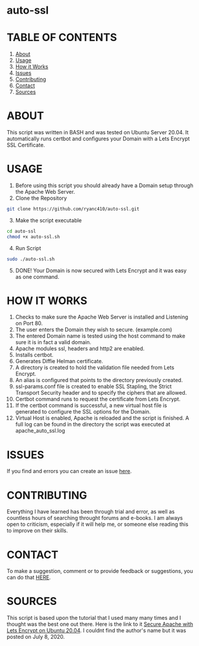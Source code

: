 # **auto-ssl**


# TABLE OF CONTENTS
1. [About](https://github.com/ryanc410/auto-ssl/#about)
2. [Usage](https://github.com/ryanc410/auto-ssl/#usage)
3. [How it Works](https://github.com/ryanc410/auto-ssl/#how-it-works)
4. [Issues](https://github.com/ryanc410/auto-ssl/#issues)
5. [Contributing](https://github.com/ryanc410/auto-ssl/#contributing)
6. [Contact](https://github.com/ryanc410/auto-ssl/#contact)
7. [Sources](https://github.com/ryanc410/auto-ssl/#sources)


# ABOUT
This script was written in BASH and was tested on Ubuntu Server 20.04. It automatically runs certbot and configures your Domain with a Lets Encrypt SSL Certificate.


# USAGE
1. Before using this script you should already have a Domain setup through the Apache Web Server.
2. Clone the Repository
````bash
git clone https://github.com/ryanc410/auto-ssl.git
````
3. Make the script executable
````bash
cd auto-ssl
chmod +x auto-ssl.sh
````
4. Run Script
````bash
sudo ./auto-ssl.sh
````
5. DONE! Your Domain is now secured with Lets Encrypt and it was easy as one command.


# HOW IT WORKS
1. Checks to make sure the Apache Web Server is installed and Listening on Port 80.
2. The user enters the Domain they wish to secure. (example.com)
3. The entered Domain name is tested using the host command to make sure it is in fact a valid domain.
4. Apache modules ssl, headers and http2 are enabled.
5. Installs certbot.
6. Generates Diffie Helman certificate.
7. A directory is created to hold the validation file needed from Lets Encrypt.
8. An alias is configured that points to the directory previously created.
9. ssl-params.conf file is created to enable SSL Stapling, the Strict Transport Security header and to specify the ciphers that are allowed.
10. Certbot command runs to request the certificate from Lets Encrypt.
11. If the certbot command is successful, a new virtual host file is generated to configure the SSL options for the Domain.
12. Virtual Host is enabled, Apache is reloaded and the script is finished. A full log can be found in the directory the script was executed at apache_auto_ssl.log

# ISSUES
If you find and errors you can create an issue [here](https://github.com/ryanc410/auto-ssl/issues).

# CONTRIBUTING
Everything I have learned has been through trial and error, as well as countless hours of searching throught forums and e-books. I am always open to criticism, especially if it will help me, or someone else reading this to improve on their skills. 

# CONTACT
To make a suggestion, comment or to provide feedback or suggestions, you can do that [HERE](https://github.com/ryanc410/auto-ssl/discussions).

# SOURCES
This script is based upon the tutorial that I used many many times and I thought was the best one out there. Here is the link to it [Secure Apache with Lets Encrypt on Ubuntu 20.04](https://linuxize.com/post/secure-apache-with-let-s-encrypt-on-ubuntu-20-04/). I couldnt find the author's name but it was posted on July 8, 2020.
